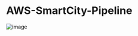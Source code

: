 # AWS-SmartCity-Pipeline


![image](https://github.com/user-attachments/assets/b6836959-797d-4429-afeb-e9a86afec8af)
